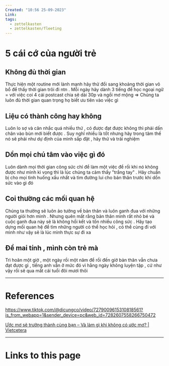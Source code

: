 ```yaml
---
Created: "10:56 25-09-2023"
Link: 
tags:
  - zettelkasten
  - zettelkasten/fleeting
---
```


# 5 cái cớ của người trẻ
## Không đủ thời gian  
Thực hiện một routine mới lành mạnh hãy thử đổi sang khoảng thời gian vô bổ để thấy thời gian trôi đi ntn . Mỗi ngày hãy dành 3 tiếng để học ngoại ngữ = với việc coi 4 cái postcast chia sẽ dài 30p và ngồi mơ mộng => Chúng ta luôn đủ thời gian quan trọng họ biết ưu tiên vào việc gì

## Liệu có thành công hay không
Luôn lo sợ và cân nhắc quá nhiều thứ , có được đạt được không thì phải dấn chân vào bùn mới biết được . Suy nghĩ nhiều là tốt nhưng hãy trong tâm thế nó sẽ phải như dự định của mình sắp đặt , hãy thử và trải nghiệm

## Dồn mọi chú tâm vào việc gì đó 
Luôn dành mọi thời gian công sức chỉ để làm một việc để rồi khi nó không được như mình kì vọng thì là lúc chúng ta cảm thấy "trắng tay" . Hãy chuẩn bị cho mọi tình huống xấu nhất và tìm đường lui cho bản thân trước khi dồn sức vào gì đó

## Coi thường các mối quan hệ 
Chúng ta thường sẽ luôn ảo tưởng về bản thân và luôn ganh đua với những người giỏi hơn mình . Nhưng quên mất rằng bản thân mình rất nhỏ bé và cuộc ganh đua này sẽ là không hồi kết và tốn nhiều công sức . Hãy tạo dựng mối quan hệ để tìm những người có thể học hỏi , có thể cùng đi với mình như vậy sẽ là lúc mình thực sự đi xa

## Để mai tính , mình còn trẻ mà
Trì hoãn một giờ , một ngày rồi một năm để rồi đến giờ bản thân vẫn chưa đạt được gì , tiếng anh vẫn ở mức đó vì hằng ngày không luyện tập , cứ như vậy rồi sẽ qua mất cái tuổi đôi mươi thôi



--- 
# References
https://www.tiktok.com/@dicungco/video/7279009615310818561?is_from_webapp=1&sender_device=pc&web_id=7282607558266750472

[Ước mơ sẽ trưởng thành cùng bạn – Và làm gì khi không có ước mơ? | Vietcetera](https://vietcetera.com/vn/uoc-mo-se-truong-thanh-cung-ban-va-lam-gi-khi-khong-co-uoc-mo)


--- 
# Links to this page


